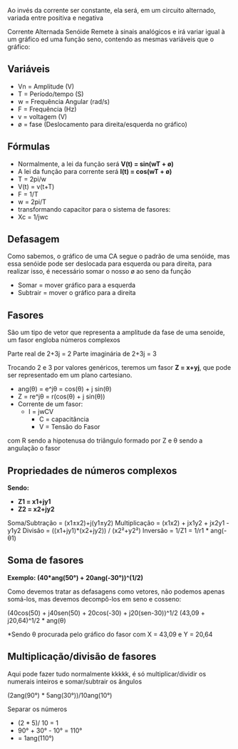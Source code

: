 Ao invés da corrente ser constante, ela será, em um circuito alternado, variada entre positiva e negativa

Corrente Alternada Senóide
Remete à sinais analógicos e irá variar igual à um gráfico ed uma função seno, contendo as mesmas variáveis que o gráfico:

## Variáveis

- Vn = Amplitude (V)
- T = Período/tempo (S)
- w = Frequência Angular (rad/s)
- F = Frequência (Hz)
- v = voltagem (V)
- ø = fase (Deslocamento para direita/esquerda no gráfico)

## Fórmulas

- Normalmente, a lei da função será **V(t) = sin(wT + ø)**
- A lei da função para corrente será **I(t) = cos(wT + ø)** 
- T = 2pi/w
- V(t) = v(t+T)
- F = 1/T
- w = 2pi/T
- transformando capacitor para o sistema de fasores:
- Xc = 1/jwc
## Defasagem

Como sabemos, o gráfico de uma CA segue o padrão de uma senóide, mas essa senóide pode ser deslocada para esquerda ou para direita, para realizar isso, é necessário somar o nosso ø ao seno da função

- Somar = mover gráfico para a esquerda
- Subtrair = mover o gráfico para a direita

## Fasores

São um tipo de vetor que representa a amplitude da fase de uma senoide, um fasor engloba números complexos

Parte real       de 2+3j = 2
Parte imaginária de 2+3j = 3

Trocando 2 e 3 por valores genéricos, teremos um fasor **Z = x+yj**, que pode ser representado em um plano cartesiano.

- ang(θ) = e^jθ = cos(θ) + j sin(θ)
- Z = re^jθ = r(cos(θ) + j sin(θ))
- Corrente de um fasor:
  - I = jwCV
    - C = capacitância
    - V = Tensão do Fasor

com R sendo a hipotenusa do triângulo formado por Z
e θ sendo a angulação o fasor

## Propriedades de números complexos

**Sendo:**
- **Z1 = x1+jy1**
- **Z2 = x2+jy2**

Soma/Subtração = (x1±x2)+j(y1±y2)
Multiplicação = (x1x2) + jx1y2 + jx2y1 - y1y2
Divisão = ((x1+jy1)*(x2+jy2)) / (x2²+y2²)
Inversão = 1/Z1 = 1/r1 * ang(-θ1)

## Soma de fasores

**Exemplo: (40*ang(50°) + 20ang(-30°))^(1/2)**

Como devemos tratar as defasagens como vetores, não podemos apenas somá-los, mas devemos decompô-los em seno e cosseno:

(40cos(50) + j40sen(50) + 20cos(-30) + j20(sen-30))^1/2
(43,09 + j20,64)^1/2 * ang(θ)

*Sendo θ procurada pelo gráfico do fasor com X = 43,09 e Y = 20,64

## Multiplicação/divisão de fasores

Aqui pode fazer tudo normalmente kkkkk, é só multiplicar/dividir os numerais inteiros e somar/subtrair os ângulos 

(2ang(90°) * 5ang(30°))/10ang(10°)

Separar os números 
- (2 * 5)/ 10 = 1
- 90° + 30° - 10° = 110°
- = 1ang(110°)